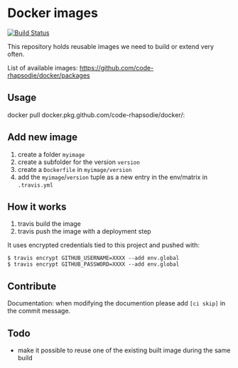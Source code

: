 # Docker images

[![Build Status](https://travis-ci.org/code-rhapsodie/docker.svg?branch=master)](https://travis-ci.org/code-rhapsodie/docker)

This repository holds reusable images we need to build or extend very often.

List of available images: https://github.com/code-rhapsodie/docker/packages

## Usage

docker pull docker.pkg.github.com/code-rhapsodie/docker/<IMAGE>:<VERSION>

## Add new image

1) create a folder `myimage`
2) create a subfolder for the version `version`
3) create a `Dockerfile` in `myimage/version`
4) add the `myimage`/`version` tuple as a new entry in the env/matrix in `.travis.yml`

## How it works

1) travis build the image
2) travis push the image with a deployment step

It uses encrypted credentials tied to this project and pushed with:

```
$ travis encrypt GITHUB_USERNAME=XXXX --add env.global
$ travis encrypt GITHUB_PASSWORD=XXXX --add env.global
```

## Contribute

Documentation: when modifying the documention please add `[ci skip]` in the commit message.

## Todo

- make it possible to reuse one of the existing built image during the same build
